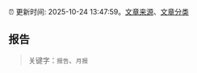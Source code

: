 :alarm_clock: 更新时间: 2025-10-24 13:47:59。[文章来源](/README.md)、[文章分类](/TAGS.md)

## 报告


> 关键字：`报告`、`月报`



